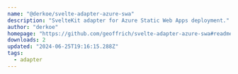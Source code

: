 ```yaml
---
name: "@derkoe/svelte-adapter-azure-swa"
description: "SvelteKit adapter for Azure Static Web Apps deployment."
author: "derkoe"
homepage: "https://github.com/geoffrich/svelte-adapter-azure-swa#readme"
downloads: 2
updated: "2024-06-25T19:16:15.288Z"
tags: 
  - adapter
---
```


